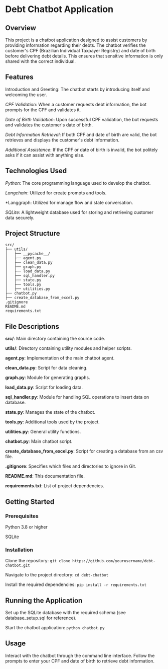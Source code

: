 # Debt Chatbot Application
## Overview
This project is a chatbot application designed to assist customers by providing information regarding their debts. 
The chatbot verifies the customer's CPF (Brazilian Individual Taxpayer Registry) and date of birth before delivering debt details. 
This ensures that sensitive information is only shared with the correct individual.

## Features
Introduction and Greeting: The chatbot starts by introducing itself and welcoming the user.  

*CPF Validation*: When a customer requests debt information, the bot prompts for the CPF and validates it.  

*Date of Birth Validation*: Upon successful CPF validation, the bot requests and validates the customer's date of birth.  

*Debt Information Retrieval*: If both CPF and date of birth are valid, the bot retrieves and displays the customer's debt information.  

*Additional Assistance*: If the CPF or date of birth is invalid, the bot politely asks if it can assist with anything else.

## Technologies Used
*Python*: The core programming language used to develop the chatbot.  

*Langchain*: Utilized for create prompts and tools.  

*Langgraph: Utilized for manage flow and state conversation.  

*SQLite*: A lightweight database used for storing and retrieving customer data securely.

## Project Structure
```
src/
├── utils/
│   ├── __pycache__/
│   ├── agent.py
│   ├── clean_data.py
│   ├── graph.py
│   ├── load_data.py
│   ├── sql_handler.py
│   ├── state.py
│   ├── tools.py
│   ├── utilities.py
├── chatbot.py
├── create_database_from_excel.py
.gitignore
README.md
requirements.txt
```

## File Descriptions
**src/**: Main directory containing the source code.

**utils/**: Directory containing utility modules and helper scripts.

**agent.py**: Implementation of the main chatbot agent.

**clean_data.py**: Script for data cleaning.

**graph.py**: Module for generating graphs.

**load_data.py**: Script for loading data.

**sql_handler.py**: Module for handling SQL operations to insert data on database.

**state.py**: Manages the state of the chatbot.

**tools.py**: Additional tools used by the project.

**utilities.py**: General utility functions.

**chatbot.py**: Main chatbot script.

**create_database_from_excel.py**: Script for creating a database from an csv file.

**.gitignore**: Specifies which files and directories to ignore in Git.

**README.md**: This documentation file.

**requirements.txt**: List of project dependencies.

## Getting Started
### Prerequisites

Python 3.8 or higher

SQLite
### Installation

Clone the repository:
```git clone https://github.com/yourusername/debt-chatbot.git```

Navigate to the project directory:
```cd debt-chatbot```

Install the required dependencies:
```pip install -r requirements.txt```

## Running the Application
Set up the SQLite database with the required schema (see database_setup.sql for reference).

Start the chatbot application:
```python chatbot.py```

## Usage
Interact with the chatbot through the command line interface. Follow the prompts to enter your CPF and date of birth to retrieve debt information.
